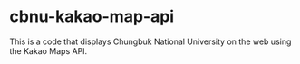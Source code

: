 # cbnu-kakao-map-api
This is a code that displays Chungbuk National University on the web using the Kakao Maps API.
